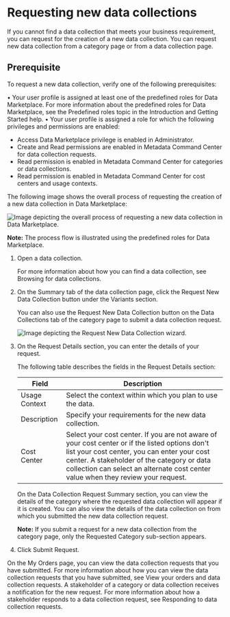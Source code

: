 # Requesting new data collections

If you cannot find a data collection that meets your business requirement, you can request for the creation of a new data collection. You can request new data collection from a category page or from a data collection page.

## Prerequisite

To request a new data collection, verify one of the following prerequisites:

• Your user profile is assigned at least one of the predefined roles for Data Marketplace. For more information about the predefined roles for Data Marketplace, see the Predefined roles topic in the Introduction and Getting Started help.
• Your user profile is assigned a role for which the following privileges and permissions are enabled:
  - Access Data Marketplace privilege is enabled in Administrator.
  - Create and Read permissions are enabled in Metadata Command Center for data collection requests.
  - Read permission is enabled in Metadata Command Center for categories or data collections.
  - Read permission is enabled in Metadata Command Center for cost centers and usage contexts.

The following image shows the overall process of requesting the creation of a new data collection in Data Marketplace:

![Image depicting the overall process of requesting a new data collection in Data Marketplace.](https://onlinehelp.informatica.com/IICS/prod/DMP/en/bb-working-with-data-collections/images/GUID-8350DDDD-26CB-4FAC-95E6-FAE66D3FF845-low.png)

**Note:** The process flow is illustrated using the predefined roles for Data Marketplace.

1. Open a data collection.

   For more information about how you can find a data collection, see Browsing for data collections.

2. On the Summary tab of the data collection page, click the Request New Data Collection button under the Variants section.

   You can also use the Request New Data Collection button on the Data Collections tab of the category page to submit a data collection request.

   ![Image depicting the Request New Data Collection wizard.](../bb-working-with-data-collections/images/GUID-9606296B-AFCC-4496-8330-64C46FEE113F-low.png)

3. On the Request Details section, you can enter the details of your request.

   The following table describes the fields in the Request Details section:

   | Field | Description |
   |-------|-------------|
   | Usage Context | Select the context within which you plan to use the data. |
   | Description | Specify your requirements for the new data collection. |
   | Cost Center | Select your cost center. If you are not aware of your cost center or if the listed options don't list your cost center, you can enter your cost center. A stakeholder of the category or data collection can select an alternate cost center value when they review your request. |

   On the Data Collection Request Summary section, you can view the details of the category where the requested data collection will appear if it is created. You can also view the details of the data collection on from which you submitted the new data collection request.

   **Note:** If you submit a request for a new data collection from the category page, only the Requested Category sub-section appears.

4. Click Submit Request.

On the My Orders page, you can view the data collection requests that you have submitted. For more information about how you can view the data collection requests that you have submitted, see View your orders and data collection requests. A stakeholder of a category or data collection receives a notification for the new request. For more information about how a stakeholder responds to a data collection request, see Responding to data collection requests.

